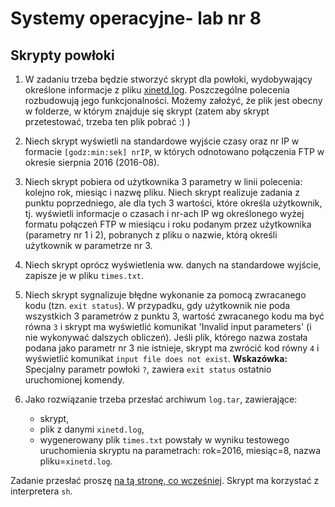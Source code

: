 
# Systemy operacyjne- lab nr 8

## Skrypty powłoki  

1. W zadaniu trzeba będzie stworzyć skrypt dla powłoki, wydobywający określone informacje z pliku [xinetd.log](https://alioth.uwb.edu.pl/so/data/xinetd.log). Poszczególne polecenia rozbudowują jego funkcjonalności. Możemy założyć, że plik jest obecny w folderze, w którym znajduje się skrypt (zatem aby skrypt przetestować, trzeba ten plik pobrać :) ) 

1. Niech skrypt wyświetli na standardowe wyjście czasy oraz nr IP w formacie `[godz:min:sek] nrIP`, w których odnotowano połączenia FTP w okresie sierpnia 2016 (2016-08).

1. Niech skrypt pobiera od użytkownika 3 parametry w linii polecenia: kolejno rok, miesiąc i nazwę pliku. Niech skrypt realizuje zadania z punktu poprzedniego, ale dla tych 3 wartości, które określa użytkownik, tj. wyświetli informacje o czasach i nr-ach IP wg określonego wyżej formatu połączeń FTP w miesiącu i roku podanym przez użytkownika (parametry nr 1 i 2), pobranych z pliku o nazwie, którą określi użytkownik w parametrze nr 3.

1. Niech skrypt oprócz wyświetlenia ww. danych na standardowe wyjście, zapisze je w pliku `times.txt`.

1. Niech skrypt sygnalizuje błędne wykonanie za pomocą zwracanego kodu (tzn. `exit status`). W przypadku, gdy użytkownik nie poda wszystkich 3 parametrów z punktu 3, wartość zwracanego kodu ma być równa `3` i skrypt ma wyświetlić komunikat 'Invalid input parameters' (i nie wykonywać dalszych obliczeń). Jeśli plik, którego nazwa została podana jako parametr nr 3 nie istnieje, skrypt ma zwrócić kod równy `4` i wyświetlić komunikat `input file does not exist`.  **Wskazówka:** Specjalny parametr powłoki `?`, zawiera `exit status` ostatnio uruchomionej komendy.

1. Jako rozwiązanie trzeba przesłać archiwum `log.tar`, zawierające:
	- skrypt,
	- plik z danymi `xinetd.log`,
	- wygenerowany plik `times.txt` powstały w wyniku testowego uruchomienia skryptu na parametrach: rok=2016, miesiąc=8, nazwa pliku=`xinetd.log`.

Zadanie przesłać proszę [na tą stronę, co wcześniej](https://alioth.uwb.edu.pl/so-lab/). Skrypt ma korzystać z interpretera `sh`.
